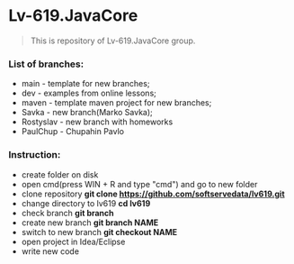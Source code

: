 # Lv-619.JavaCore

> This is repository of Lv-619.JavaCore group.

### List of branches:

- main - template for new branches;
- dev - examples from online lessons;
- maven - template maven project for new branches;
- Savka - new branch(Marko Savka);
- Rostyslav - new branch with homeworks
- PaulChup - Chupahin Pavlo

### Instruction:

- create folder on disk
- open cmd(press WIN + R and type "cmd") and go to new folder
- clone repository **git clone https://github.com/softservedata/lv619.git**
- change directory to lv619 **cd lv619**
- check branch **git branch**
- create new branch **git branch NAME**
- switch to new branch **git checkout NAME**
- open project in Idea/Eclipse
- write new code
